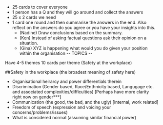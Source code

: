 
- 25 cards to cover everyone
- 1 person has a Q and they will go around and collect the answers
- 25 x 2 cards we need
- 1 card one round and then summarise the answers in the end. Also reflect on the answers
  do you agree or you have your insights into this.
	- (Nadine) Draw conclusions based on the summary.
	- (Ken) Instead of asking factual questions ask their opinion on a situation. 
	- (Gina) XYZ is happening what would you do given your position within the 
		 organisation
-- TOPICS --  

Have 4-5 themes 10 cards per theme (Safety at the workplace)

##Safety in the workplace (the broadest meaning of safety here)

- Organisational heirarcy and power differentials therein
- Discrimination (Gender based, Race/Enthnicity based, Langugage etc. and 
  associated complexities/difficulties) [Perhaps have more clarity right now on gender***]
- Communication (the good, the bad, and the ugly) [internal, work related]
- Freedom of speech (expression and voicing your concerns/problems/issues)
- What is considered normal (assuming similar financial power)

